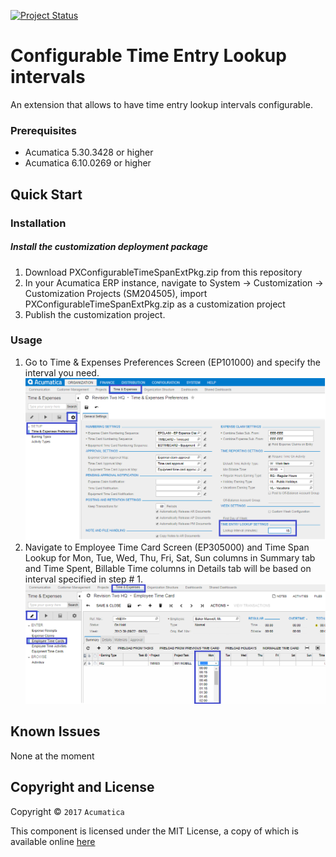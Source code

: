 [![Project Status](http://opensource.box.com/badges/active.svg)](http://opensource.box.com/badges)

Configurable Time Entry Lookup intervals 
==================================
An extension that allows to have time entry lookup intervals configurable.

### Prerequisites
* Acumatica 5.30.3428 or higher
* Acumatica 6.10.0269 or higher

Quick Start
-----------

### Installation

##### Install the customization deployment package
1. Download PXConfigurableTimeSpanExtPkg.zip from this repository
2. In your Acumatica ERP instance, navigate to System -> Customization -> Customization Projects (SM204505), import PXConfigurableTimeSpanExtPkg.zip as a customization project
3. Publish the customization project.

### Usage

1. Go to Time & Expenses Preferences Screen (EP101000) and specify the interval you need.
![Screenshot](/_ReadMeImages/EP101000.png)
2. Navigate to Employee Time Card Screen (EP305000) and Time Span Lookup for Mon, Tue, Wed, Thu, Fri, Sat, Sun columns in Summary tab and Time Spent, Billable Time columns in Details tab will be based on interval specified in step # 1.
![Screenshot](/_ReadMeImages/EP305000.png)

Known Issues
------------
None at the moment

## Copyright and License

Copyright © `2017` `Acumatica`

This component is licensed under the MIT License, a copy of which is available online [here](LICENSE.md)

